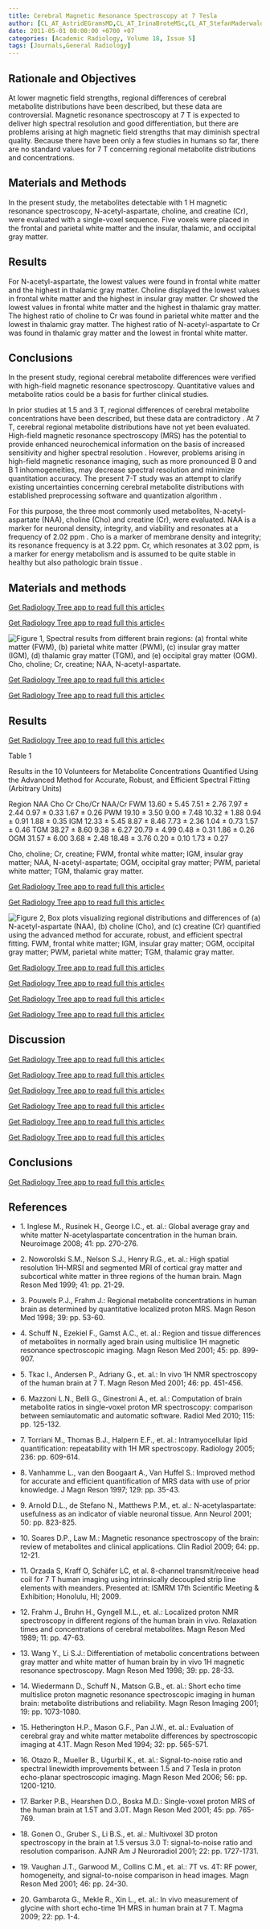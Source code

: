 ```yaml
---
title: Cerebral Magnetic Resonance Spectroscopy at 7 Tesla
author: [CL_AT_AstridEGramsMD,CL_AT_IrinaBroteMSc,CL_AT_StefanMaderwaldPhD,CL_AT_KiriakiKolliaMD,CL_AT_MarkELaddPhD,CL_AT_MichaelForstingMD,CL_AT_ElkeRGizewskiMD]
date: 2011-05-01 00:00:00 +0700 +07
categories: [Academic Radiology, Volume 18, Issue 5]
tags: [Journals,General Radiology]
---
```

## Rationale and Objectives

At lower magnetic field strengths, regional differences of cerebral metabolite distributions have been described, but these data are controversial. Magnetic resonance spectroscopy at 7 T is expected to deliver high spectral resolution and good differentiation, but there are problems arising at high magnetic field strengths that may diminish spectral quality. Because there have been only a few studies in humans so far, there are no standard values for 7 T concerning regional metabolite distributions and concentrations.

## Materials and Methods

In the present study, the metabolites detectable with  1 H magnetic resonance spectroscopy, N-acetyl-aspartate, choline, and creatine (Cr), were evaluated with a single-voxel sequence. Five voxels were placed in the frontal and parietal white matter and the insular, thalamic, and occipital gray matter.

## Results

For N-acetyl-aspartate, the lowest values were found in frontal white matter and the highest in thalamic gray matter. Choline displayed the lowest values in frontal white matter and the highest in insular gray matter. Cr showed the lowest values in frontal white matter and the highest in thalamic gray matter. The highest ratio of choline to Cr was found in parietal white matter and the lowest in thalamic gray matter. The highest ratio of N-acetyl-aspartate to Cr was found in thalamic gray matter and the lowest in frontal white matter.

## Conclusions

In the present study, regional cerebral metabolite differences were verified with high-field magnetic resonance spectroscopy. Quantitative values and metabolite ratios could be a basis for further clinical studies.

In prior studies at 1.5 and 3 T, regional differences of cerebral metabolite concentrations have been described, but these data are contradictory . At 7 T, cerebral regional metabolite distributions have not yet been evaluated. High-field magnetic resonance spectroscopy (MRS) has the potential to provide enhanced neurochemical information on the basis of increased sensitivity and higher spectral resolution . However, problems arising in high-field magnetic resonance imaging, such as more pronounced B  0 and B  1 inhomogeneities, may decrease spectral resolution and minimize quantitation accuracy. The present 7-T study was an attempt to clarify existing uncertainties concerning cerebral metabolite distributions with established preprocessing software and quantization algorithm .

For this purpose, the three most commonly used metabolites, N-acetyl-aspartate (NAA), choline (Cho) and creatine (Cr), were evaluated. NAA is a marker for neuronal density, integrity, and viability and resonates at a frequency of 2.02 ppm . Cho is a marker of membrane density and integrity; its resonance frequency is at 3.22 ppm. Cr, which resonates at 3.02 ppm, is a marker for energy metabolism and is assumed to be quite stable in healthy but also pathologic brain tissue .

## Materials and methods

[Get Radiology Tree app to read full this article<](https://clinicalpub.com/app)

[Get Radiology Tree app to read full this article<](https://clinicalpub.com/app)

![Figure 1, Spectral results from different brain regions: (a) frontal white matter (FWM), (b) parietal white matter (PWM), (c) insular gray matter (IGM), (d) thalamic gray matter (TGM), and (e) occipital gray matter (OGM). Cho, choline; Cr, creatine; NAA, N-acetyl-aspartate.](https://storage.googleapis.com/dl.dentistrykey.com/clinical/CerebralMagneticResonanceSpectroscopyat7Tesla/0_1s20S1076633211000419.jpg)

[Get Radiology Tree app to read full this article<](https://clinicalpub.com/app)

[Get Radiology Tree app to read full this article<](https://clinicalpub.com/app)

## Results

[Get Radiology Tree app to read full this article<](https://clinicalpub.com/app)

Table 1


Results in the 10 Volunteers for Metabolite Concentrations Quantified Using the Advanced Method for Accurate, Robust, and Efficient Spectral Fitting (Arbitrary Units)


Region NAA Cho Cr Cho/Cr NAA/Cr FWM 13.60 ± 5.45 7.51 ± 2.76 7.97 ± 2.44 0.97 ± 0.33 1.67 ± 0.26 PWM 19.10 ± 3.50 9.00 ± 7.48 10.32 ± 1.88 0.94 ± 0.91 1.88 ± 0.35 IGM 12.33 ± 5.45 8.87 ± 8.46 7.73 ± 2.36 1.04 ± 0.73 1.57 ± 0.46 TGM 38.27 ± 8.60 9.38 ± 6.27 20.79 ± 4.99 0.48 ± 0.31 1.86 ± 0.26 OGM 31.57 ± 6.00 3.68 ± 2.48 18.48 ± 3.76 0.20 ± 0.10 1.73 ± 0.27

Cho, choline; Cr, creatine; FWM, frontal white matter; IGM, insular gray matter; NAA, N-acetyl-aspartate; OGM, occipital gray matter; PWM, parietal white matter; TGM, thalamic gray matter.


[Get Radiology Tree app to read full this article<](https://clinicalpub.com/app)

[Get Radiology Tree app to read full this article<](https://clinicalpub.com/app)

![Figure 2, Box plots visualizing regional distributions and differences of (a) N-acetyl-aspartate (NAA), (b) choline (Cho), and (c) creatine (Cr) quantified using the advanced method for accurate, robust, and efficient spectral fitting. FWM, frontal white matter; IGM, insular gray matter; OGM, occipital gray matter; PWM, parietal white matter; TGM, thalamic gray matter.](https://storage.googleapis.com/dl.dentistrykey.com/clinical/CerebralMagneticResonanceSpectroscopyat7Tesla/1_1s20S1076633211000419.jpg)

[Get Radiology Tree app to read full this article<](https://clinicalpub.com/app)

[Get Radiology Tree app to read full this article<](https://clinicalpub.com/app)

[Get Radiology Tree app to read full this article<](https://clinicalpub.com/app)

[Get Radiology Tree app to read full this article<](https://clinicalpub.com/app)

## Discussion

[Get Radiology Tree app to read full this article<](https://clinicalpub.com/app)

[Get Radiology Tree app to read full this article<](https://clinicalpub.com/app)

[Get Radiology Tree app to read full this article<](https://clinicalpub.com/app)

[Get Radiology Tree app to read full this article<](https://clinicalpub.com/app)

[Get Radiology Tree app to read full this article<](https://clinicalpub.com/app)

[Get Radiology Tree app to read full this article<](https://clinicalpub.com/app)

## Conclusions

[Get Radiology Tree app to read full this article<](https://clinicalpub.com/app)

## References

- 1\. Inglese M., Rusinek H., George I.C., et. al.: Global average gray and white matter N-acetylaspartate concentration in the human brain. Neuroimage 2008; 41: pp. 270-276.


- 2\. Noworolski S.M., Nelson S.J., Henry R.G., et. al.: High spatial resolution 1H-MRSI and segmented MRI of cortical gray matter and subcortical white matter in three regions of the human brain. Magn Reson Med 1999; 41: pp. 21-29.


- 3\. Pouwels P.J., Frahm J.: Regional metabolite concentrations in human brain as determined by quantitative localized proton MRS. Magn Reson Med 1998; 39: pp. 53-60.


- 4\. Schuff N., Ezekiel F., Gamst A.C., et. al.: Region and tissue differences of metabolites in normally aged brain using multislice 1H magnetic resonance spectroscopic imaging. Magn Reson Med 2001; 45: pp. 899-907.


- 5\. Tkac I., Andersen P., Adriany G., et. al.: In vivo 1H NMR spectroscopy of the human brain at 7 T. Magn Reson Med 2001; 46: pp. 451-456.


- 6\. Mazzoni L.N., Belli G., Ginestroni A., et. al.: Computation of brain metabolite ratios in single-voxel proton MR spectroscopy: comparison between semiautomatic and automatic software. Radiol Med 2010; 115: pp. 125-132.


- 7\. Torriani M., Thomas B.J., Halpern E.F., et. al.: Intramyocellular lipid quantification: repeatability with 1H MR spectroscopy. Radiology 2005; 236: pp. 609-614.


- 8\. Vanhamme L., van den Boogaart A., Van Huffel S.: Improved method for accurate and efficient quantification of MRS data with use of prior knowledge. J Magn Reson 1997; 129: pp. 35-43.


- 9\. Arnold D.L., de Stefano N., Matthews P.M., et. al.: N-acetylaspartate: usefulness as an indicator of viable neuronal tissue. Ann Neurol 2001; 50: pp. 823-825.


- 10\. Soares D.P., Law M.: Magnetic resonance spectroscopy of the brain: review of metabolites and clinical applications. Clin Radiol 2009; 64: pp. 12-21.


- 11\.  Orzada S, Kraff O, Schäfer LC, et al. 8-channel transmit/receive head coil for 7 T human imaging using intrinsically decoupled strip line elements with meanders. Presented at: ISMRM 17th Scientific Meeting & Exhibition; Honolulu, HI; 2009.


- 12\. Frahm J., Bruhn H., Gyngell M.L., et. al.: Localized proton NMR spectroscopy in different regions of the human brain in vivo. Relaxation times and concentrations of cerebral metabolites. Magn Reson Med 1989; 11: pp. 47-63.


- 13\. Wang Y., Li S.J.: Differentiation of metabolic concentrations between gray matter and white matter of human brain by in vivo 1H magnetic resonance spectroscopy. Magn Reson Med 1998; 39: pp. 28-33.


- 14\. Wiedermann D., Schuff N., Matson G.B., et. al.: Short echo time multislice proton magnetic resonance spectroscopic imaging in human brain: metabolite distributions and reliability. Magn Reson Imaging 2001; 19: pp. 1073-1080.


- 15\. Hetherington H.P., Mason G.F., Pan J.W., et. al.: Evaluation of cerebral gray and white matter metabolite differences by spectroscopic imaging at 4.1T. Magn Reson Med 1994; 32: pp. 565-571.


- 16\. Otazo R., Mueller B., Ugurbil K., et. al.: Signal-to-noise ratio and spectral linewidth improvements between 1.5 and 7 Tesla in proton echo-planar spectroscopic imaging. Magn Reson Med 2006; 56: pp. 1200-1210.


- 17\. Barker P.B., Hearshen D.O., Boska M.D.: Single-voxel proton MRS of the human brain at 1.5T and 3.0T. Magn Reson Med 2001; 45: pp. 765-769.


- 18\. Gonen O., Gruber S., Li B.S., et. al.: Multivoxel 3D proton spectroscopy in the brain at 1.5 versus 3.0 T: signal-to-noise ratio and resolution comparison. AJNR Am J Neuroradiol 2001; 22: pp. 1727-1731.


- 19\. Vaughan J.T., Garwood M., Collins C.M., et. al.: 7T vs. 4T: RF power, homogeneity, and signal-to-noise comparison in head images. Magn Reson Med 2001; 46: pp. 24-30.


- 20\. Gambarota G., Mekle R., Xin L., et. al.: In vivo measurement of glycine with short echo-time 1H MRS in human brain at 7 T. Magma 2009; 22: pp. 1-4.
